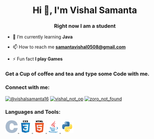 

<h1 align="center">Hi 👋, I'm Vishal Samanta</h1>
<h3 align="center">Right now I am a student</h3>

- 🌱 I’m currently learning **Java**

- 📫 How to reach me **samantavishal0508@gmail.com**

- ⚡ Fun fact **I play Games**

### Get a Cup of coffee and tea  and type some Code with me.

<h3 align="left">Connect with me:</h3>
<p align="left">
<a href="https://twitter.com/@vishalsamanta16" target="blank"><img align="center" src="https://raw.githubusercontent.com/rahuldkjain/github-profile-readme-generator/master/src/images/icons/Social/twitter.svg" alt="@vishalsamanta16" height="30" width="40" /></a>
<a href="https://instagram.com/vishal_not_op" target="blank"><img align="center" src="https://raw.githubusercontent.com/rahuldkjain/github-profile-readme-generator/master/src/images/icons/Social/instagram.svg" alt="vishal_not_op" height="30" width="40" /></a>
<a href="https://discord.gg/zoro_not_found" target="blank"><img align="center" src="https://raw.githubusercontent.com/rahuldkjain/github-profile-readme-generator/master/src/images/icons/Social/discord.svg" alt="zoro_not_found" height="30" width="40" /></a>
</p>

<h3 align="left">Languages and Tools:</h3>
<p align="left"> <a href="https://www.cprogramming.com/" target="_blank" rel="noreferrer"> <img src="https://raw.githubusercontent.com/devicons/devicon/master/icons/c/c-original.svg" alt="c" width="40" height="40"/> </a> <a href="https://www.w3schools.com/css/" target="_blank" rel="noreferrer"> <img src="https://raw.githubusercontent.com/devicons/devicon/master/icons/css3/css3-original-wordmark.svg" alt="css3" width="40" height="40"/> </a> <a href="https://www.w3.org/html/" target="_blank" rel="noreferrer"> <img src="https://raw.githubusercontent.com/devicons/devicon/master/icons/html5/html5-original-wordmark.svg" alt="html5" width="40" height="40"/> </a> <a href="https://www.java.com" target="_blank" rel="noreferrer"> <img src="https://raw.githubusercontent.com/devicons/devicon/master/icons/java/java-original.svg" alt="java" width="40" height="40"/> </a> <a href="https://www.python.org" target="_blank" rel="noreferrer"> <img src="https://raw.githubusercontent.com/devicons/devicon/master/icons/python/python-original.svg" alt="python" width="40" height="40"/> </a> </p>
<!--
**Vishalnotop/Vishalnotop** is a :sparkles: _special_ :sparkles: repository because its `README.md` (this file) appears on your GitHub profile.

Here are some ideas to get you started:

- :telescope: I’m currently working on ...
- :seedling: I’m currently learning ...
- :people_with_bunny_ears_partying: I’m looking to collaborate on ...
- :thinking: I’m looking for help with ...
- :speech_balloon: Ask me about ...
- :mailbox: How to reach me: ...
- :smile: Pronouns: ...
- :zap: Fun fact: ...
-->
<img src="https://github-readme-stats.vercel.app/api?username=Vishalnotop&theme=midnight-purple&show_icons=true"> 
<div>
<a href="#"><img alt="Vishalnotop's Activity Graph" src="https://activity-graph.herokuapp.com/graph?username=Vishalnotop&custom_title=Vishalnotop's%20Contribution%20Graph&bg_color=0D1117&color=5ce1e6&line=FFFFFF&point=5ce1e6&hide_border=true" /></a> 
</div>
<p align="left"> <img src="https://komarev.com/ghpvc/?username=Vishalnotop&label=Profile%20views&color=0e75b6&style=flat" alt="Vishalnotop" /> </p>
